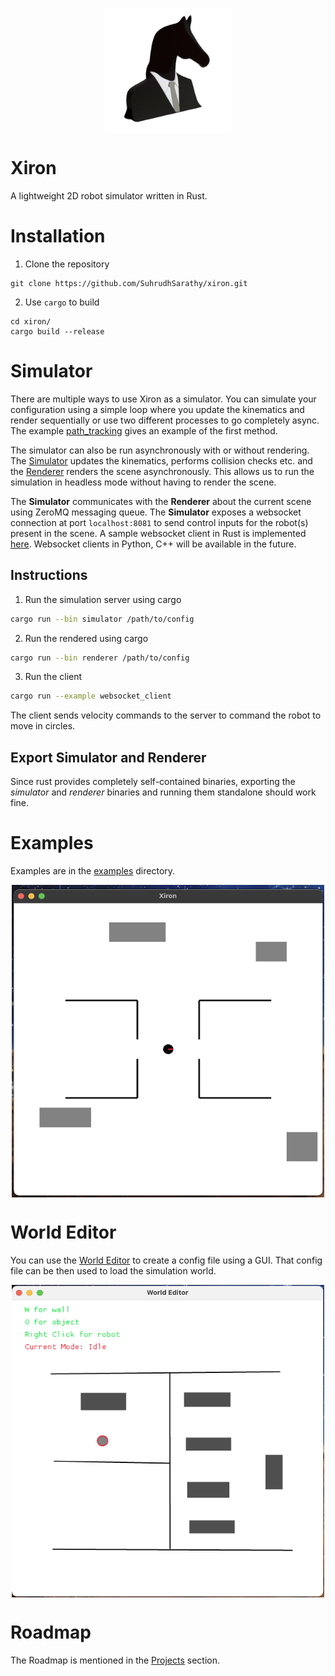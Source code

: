 <p align="center">
    <img src="images/logo.png" 
        alt="Picture" 
        width="200" 
        height="200" 
        style="display: block; margin: 0 auto" />
</p>

# Xiron
A lightweight 2D robot simulator written in Rust.

# Installation
1. Clone the repository
```
git clone https://github.com/SuhrudhSarathy/xiron.git
```
2. Use `cargo` to build
```
cd xiron/
cargo build --release
```

# Simulator
There are multiple ways to use Xiron as a simulator. You can simulate your configuration using a simple loop where you update the kinematics and render sequentially or use two different processes to go completely async. The example [path_tracking](examples/path_tracking) gives an example of the first method.

The simulator can also be run asynchronously with or without rendering. The [Simulator](src/bin/simulator.rs) updates the kinematics, performs collision checks etc. and the [Renderer](src/bin/renderer.rs) renders the scene asynchronously. This allows us to run the simulation in headless mode without having to render the scene.

The __Simulator__ communicates with the __Renderer__ about the current scene using ZeroMQ messaging queue. The __Simulator__ exposes a websocket connection at port `localhost:8081` to send control inputs for the robot(s) present in the scene. A sample websocket client in Rust is implemented [here](examples/websocket_client). Websocket clients in Python, C++ will be available in the future.

## Instructions
1. Run the simulation server using cargo
```bash
cargo run --bin simulator /path/to/config
```

2. Run the rendered using cargo
```bash
cargo run --bin renderer /path/to/config
```

3. Run the client
```bash
cargo run --example websocket_client
```
The client sends velocity commands to the server to command the robot to move in circles.

## Export Simulator and Renderer
Since rust provides completely self-contained binaries, exporting the _simulator_ and _renderer_ binaries and running them standalone should work fine.

# Examples
Examples are in the [examples](examples) directory.

<p align="center">
    <img src="images/screen.png" 
        alt="Picture" 
        width="500" 
        height="500" 
        style="display: block; margin: 0 auto" />
</p>

# World Editor
You can use the [World Editor](src/bin/world_editor.rs) to create a config file using a GUI. That config file can be then used to load the simulation world.

<p align="center">
    <img src="images/world_editor.png" 
        alt="Picture" 
        width="500" 
        height="500" 
        style="display: block; margin: 0 auto" />
</p>

# Roadmap
The Roadmap is mentioned in the [Projects](https://github.com/SuhrudhSarathy/xiron/projects) section.
